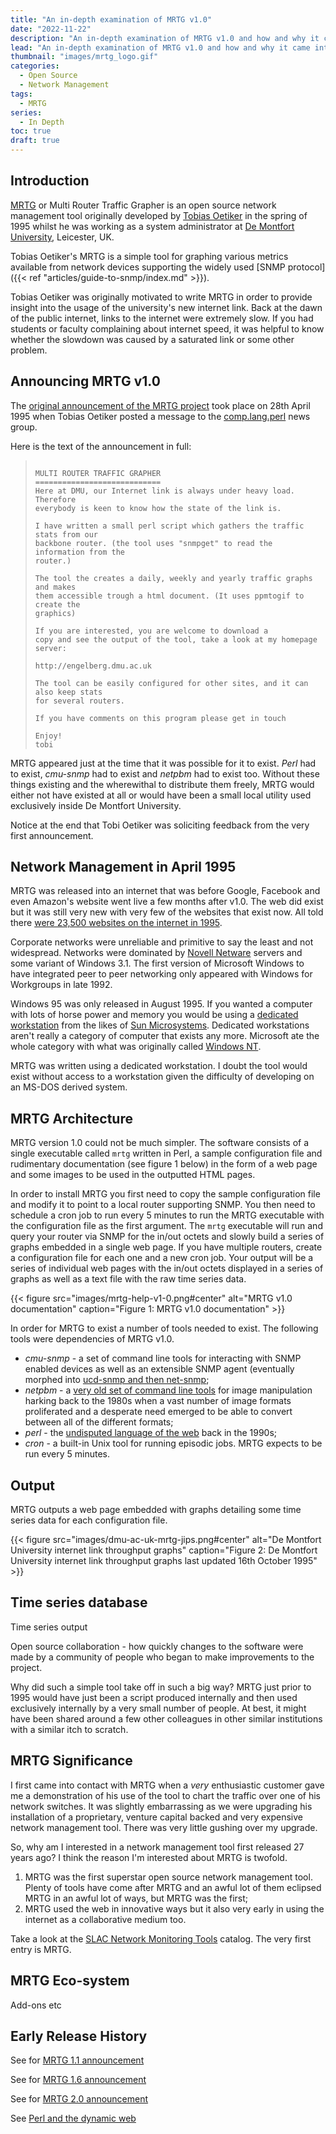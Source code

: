 ```yaml
---
title: "An in-depth examination of MRTG v1.0"
date: "2022-11-22"
description: "An in-depth examination of MRTG v1.0 and how and why it came into being and how it took advantage of the emerging public internet to conquer the world."
lead: "An in-depth examination of MRTG v1.0 and how and why it came into being and how it took advantage of the emerging public internet to conquer the world."
thumbnail: "images/mrtg_logo.gif"
categories:
  - Open Source
  - Network Management
tags:
  - MRTG
series:
  - In Depth
toc: true
draft: true
---
```


<!--more-->

## Introduction

[MRTG](https://oss.oetiker.ch/mrtg/) or Multi Router Traffic Grapher is an open source network management tool originally developed by [Tobias Oetiker](https://blog.oetiker.ch/) in the spring of 1995 whilst he was working as a system administrator at [De Montfort University](https://www.dmu.ac.uk/), Leicester, UK.

Tobias Oetiker's MRTG is a simple tool for graphing various metrics available from network devices supporting the widely used [SNMP protocol]({{< ref "articles/guide-to-snmp/index.md" >}}).

Tobias Oetiker was originally motivated to write MRTG in order to provide insight into the usage of the university's new internet link. Back at the dawn of the public internet, links to the internet were extremely slow. If you had students or faculty complaining about internet speed, it was helpful to know whether the slowdown was caused by a saturated link or some other problem.

## Announcing MRTG v1.0

The [original announcement of the MRTG project](https://groups.google.com/g/comp.lang.perl/c/FaAWCOBdgKo/m/g7IAn-LRGicJ) took place on 28th April 1995 when Tobias Oetiker posted a message to the [comp.lang.perl](https://groups.google.com/g/comp.lang.perl) news group.

Here is the text of the announcement in full:

>```ANNOUNCE: mrtg - Network Traffic Stats on the Web
>
>MULTI ROUTER TRAFFIC GRAPHER
>============================
>Here at DMU, our Internet link is always under heavy load. Therefore 
>everybody is keen to know how the state of the link is.
>
>I have written a small perl script which gathers the traffic stats from our
>backbone router. (the tool uses "snmpget" to read the information from the
>router.)
>
>The tool the creates a daily, weekly and yearly traffic graphs and makes
>them accessible trough a html document. (It uses ppmtogif to create the
>graphics)
>
>If you are interested, you are welcome to download a
>copy and see the output of the tool, take a look at my homepage server:
>
>http://engelberg.dmu.ac.uk
>
>The tool can be easily configured for other sites, and it can also keep stats
>for several routers.
>
>If you have comments on this program please get in touch
>
>Enjoy!
>tobi

MRTG appeared just at the time that it was possible for it to exist. *Perl* had to exist, *cmu-snmp* had to exist and *netpbm* had to exist too. Without these things existing and the wherewithal to distribute them freely, MRTG would either not have existed at all or would have been a small local utility used exclusively inside De Montfort University.

Notice at the end that Tobi Oetiker was soliciting feedback from the very first announcement.

## Network Management in April 1995

MRTG was released into an internet that was before Google, Facebook and even Amazon's website went live a few months after v1.0. The web did exist but it was still very new with very few of the websites that exist now. All told there [were 23,500 websites on the internet in 1995](https://www.internetlivestats.com/total-number-of-websites/).

Corporate networks were unreliable and primitive to say the least and not widespread. Networks were dominated by [Novell Netware](https://en.wikipedia.org/wiki/NetWare) servers and some variant of Windows 3.1. The first version of Microsoft Windows to have integrated peer to peer networking only appeared with Windows for Workgroups in late 1992.

Windows 95 was only released in August 1995. If you wanted a computer with lots of horse power and memory you would be using a [dedicated workstation](https://en.wikipedia.org/wiki/Workstation) from the likes of [Sun Microsystems](https://en.wikipedia.org/wiki/Sun_Microsystems). Dedicated workstations aren't really a category of computer that exists any more. Microsoft ate the whole category with what was originally called [Windows NT](https://en.wikipedia.org/wiki/Windows_NT).

MRTG was written using a dedicated workstation. I doubt the tool would exist without access to a workstation given the difficulty of developing on an MS-DOS derived system.

[//]: # (Describe the other tools available at this time like OpenView, SNMPc etc...)

## MRTG Architecture

MRTG version 1.0 could not be much simpler. The software consists of a single executable called `mrtg` written in Perl, a sample configuration file and rudimentary documentation (see figure 1 below) in the form of a web page and some images to be used in the outputted HTML pages.

In order to install MRTG you first need to copy the sample configuration file and modify it to point to a local router supporting SNMP. You then need to schedule a cron job to run every 5 minutes to run the MRTG executable with the configuration file as the first argument. The `mrtg` executable will run and query your router via SNMP for the in/out octets and slowly build a series of graphs embedded in a single web page. If you have multiple routers, create a configuration file for each one and a new cron job. Your output will be a series of individual web pages with the in/out octets displayed in a series of graphs as well as a text file with the raw time series data.

{{< figure src="images/mrtg-help-v1-0.png#center"
           alt="MRTG v1.0 documentation"
           caption="Figure 1: MRTG v1.0 documentation" >}}

In order for MRTG to exist a number of tools needed to exist. The following tools were dependencies of MRTG v1.0.

- *cmu-snmp* - a set of command line tools for interacting with SNMP enabled devices as well as an extensible SNMP agent (eventually morphed into [ucd-snmp and then net-snmp](http://www.net-snmp.org/about/history.html);
- *netpbm* - a [very old set of command line tools](http://netpbm.sourceforge.net/) for image manipulation harking back to the 1980s when a vast number of image formats proliferated and a desperate need emerged to be able to convert between all of the different formats;
- *perl* - the [undisputed language of the web](https://opensource.com/life/16/11/perl-and-birth-dynamic-web) back in the 1990s;
- *cron* - a built-in Unix tool for running episodic jobs. MRTG expects to be run every 5 minutes.

## Output

MRTG outputs a web page embedded with graphs detailing some time series data for each configuration file.

{{< figure src="images/dmu-ac-uk-mrtg-jips.png#center"
           alt="De Montfort University internet link throughput graphs"
           caption="Figure 2: De Montfort University internet link throughput graphs last updated 16th October 1995" >}}

## Time series database

[//]: # (Description of the time series database used in early versions of MRTG goes here...)

Time series output

Open source collaboration - how quickly changes to the software were made by a community of people who began to make improvements to the project.

Why did such a simple tool take off in such a big way? MRTG just prior to 1995 would have just been a script produced internally and then used exclusively internally by a very small number of people. At best, it might have been shared around a few other colleagues in other similar institutions with a similar itch to scratch.

## MRTG Significance

I first came into contact with MRTG when a *very* enthusiastic customer gave me a demonstration of his use of the tool to chart the traffic over one of his network switches. It was slightly embarrassing as we were upgrading his installation of a proprietary, venture capital backed and very expensive network management tool. There was very little gushing over my upgrade.

So, why am I interested in a network management tool first released 27 years ago? I think the reason I'm interested about MRTG is twofold.

1. MRTG was the first superstar open source network management tool. Plenty of tools have come after MRTG and an awful lot of them eclipsed MRTG in an awful lot of ways, but MRTG was the first;
2. MRTG used the web in innovative ways but it also very early in using the internet as a collaborative medium too.

Take a look at the [SLAC Network Monitoring Tools](https://www.slac.stanford.edu/xorg/nmtf/nmtf-tools.html) catalog. The very first entry is MRTG.

## MRTG Eco-system

Add-ons etc

## Early Release History

See for [MRTG 1.1 announcement](https://groups.google.com/g/comp.lang.perl.misc/c/bhOhM6Grii4/m/1Y8LlDrkKzcJ)

See for [MRTG 1.6 announcement](https://groups.google.com/g/comp.lang.perl.misc/c/4gUbj7tBi14/m/R2fzLDA_bLcJ)

See for [MRTG 2.0 announcement](https://groups.google.com/g/comp.lang.perl.misc/c/KqlEw0PexWA/m/cjYGNVFl-ScJ)

See [Perl and the dynamic web](https://opensource.com/life/16/11/perl-and-birth-dynamic-web)
